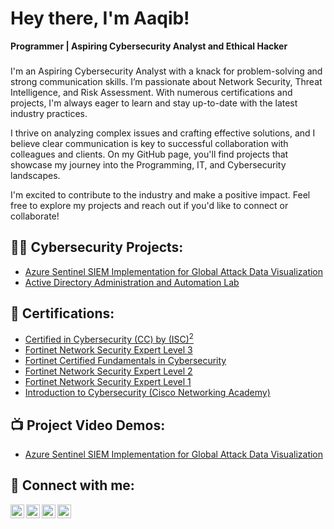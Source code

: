 # Hey there, I'm Aaqib!

**Programmer | Aspiring Cybersecurity Analyst and Ethical Hacker**

###
I'm an Aspiring Cybersecurity Analyst with a knack for problem-solving and strong communication skills. I’m passionate about Network Security, Threat Intelligence, and Risk Assessment. With numerous certifications and projects, I'm always eager to learn and stay up-to-date with the latest industry practices.

I thrive on analyzing complex issues and crafting effective solutions, and I believe clear communication is key to successful collaboration with colleagues and clients. On my GitHub page, you'll find projects that showcase my journey into the Programming, IT, and Cybersecurity landscapes.

I'm excited to contribute to the industry and make a positive impact. Feel free to explore my projects and reach out if you'd like to connect or collaborate!

## 👨‍💻 Cybersecurity Projects:

- [Azure Sentinel SIEM Implementation for Global Attack Data Visualization](https://github.com/aaqib27/LABURL)
- [Active Directory Administration and Automation Lab](https://github.com/aaqib27/ActiveDirectoryLab)

## 📜 Certifications:

- [Certified in Cybersecurity (CC) by (ISC)<sup>2</sup>](https://acrobat.adobe.com/id/urn:aaid:sc:AP:114fb85f-f7b2-4311-9745-f834f64f5551)
- [Fortinet Network Security Expert Level 3](https://acrobat.adobe.com/id/urn:aaid:sc:AP:d54adbcc-81b7-413e-a682-213e0f4b0c3e)
- [Fortinet Certified Fundamentals in Cybersecurity](https://acrobat.adobe.com/id/urn:aaid:sc:AP:9cb7de81-2de8-4f35-865b-4f3154887f5d)
- [Fortinet Network Security Expert Level 2](https://acrobat.adobe.com/id/urn:aaid:sc:ap:ed6f778d-4c57-4e01-baeb-ccbcafdbcdfd)
- [Fortinet Network Security Expert Level 1](https://acrobat.adobe.com/id/urn:aaid:sc:ap:46873af8-1ee4-4f11-929a-502f671ff29d)
- [Introduction to Cybersecurity (Cisco Networking Academy)](https://acrobat.adobe.com/id/urn:aaid:sc:AP:e311f40e-7a8c-4ae8-b35e-c8919b8e983f?viewer%21megaVerb=group-discover)

## 📺 Project Video Demos:

- [Azure Sentinel SIEM Implementation for Global Attack Data Visualization](https://www.youtube.com/watch?v=a83ASGn_V_s)

## 🤳 Connect with me:

[<img align="left" alt="Aaqib | YouTube" width="22px" src="https://cdn.jsdelivr.net/npm/simple-icons@v3/icons/youtube.svg" />][youtube]
[<img align="left" alt="Aaqib | Twitter" width="22px" src="https://cdn.jsdelivr.net/npm/simple-icons@v3/icons/twitter.svg" />][twitter]
[<img align="left" alt="Aaqib | LinkedIn" width="22px" src="https://cdn.jsdelivr.net/npm/simple-icons@v3/icons/linkedin.svg" />][linkedin]
[<img align="left" alt="Aaqib | Instagram" width="22px" src="https://cdn.jsdelivr.net/npm/simple-icons@v3/icons/instagram.svg" />][instagram]

[twitter]: https://twitter.com/aaqib27
[youtube]: https://www.youtube.com/c/joshmadakor
[instagram]: https://www.instagram.com/aaqib27/
[linkedin]: https://linkedin.com/in/aaqib27
